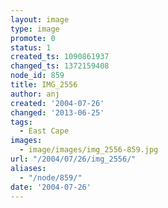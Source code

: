 ```yaml
---
layout: image
type: image
promote: 0
status: 1
created_ts: 1090861937
changed_ts: 1372159408
node_id: 859
title: IMG_2556
author: anj
created: '2004-07-26'
changed: '2013-06-25'
tags:
  - East Cape
images:
  - image/images/img_2556-859.jpg
url: "/2004/07/26/img_2556/"
aliases:
  - "/node/859/"
date: '2004-07-26'
---
```


